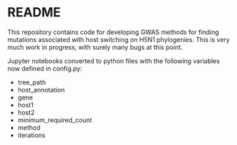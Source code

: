 # README

This repository contains code for developing GWAS methods for finding mutations associated with host switching on H5N1 phylogenies. This is very much work in progress, with surely many bugs at this point.

Jupyter notebooks converted to python files with the following variables now defined in config.py:
  * tree_path
  * host_annotation
  * gene
  * host1
  * host2
  * minimum_required_count
  * method
  * iterations
